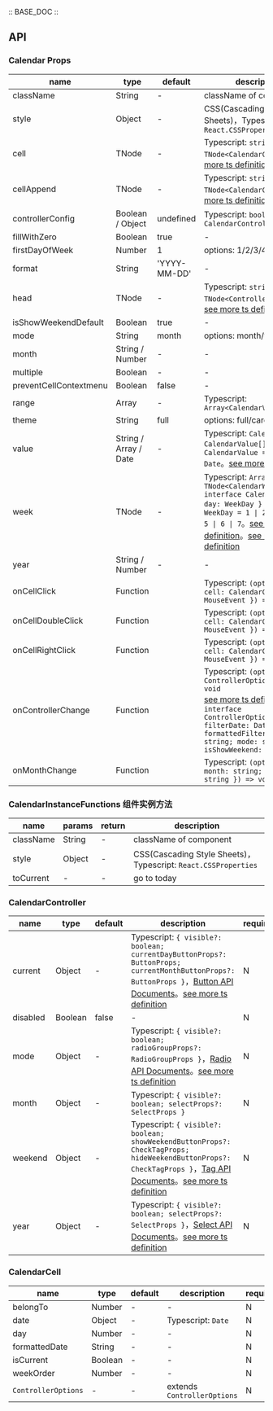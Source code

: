:: BASE_DOC ::

## API

### Calendar Props

name | type | default | description | required
-- | -- | -- | -- | --
className | String | - | className of component | N
style | Object | - | CSS(Cascading Style Sheets)，Typescript: `React.CSSProperties` | N
cell | TNode | - | Typescript: `string \| TNode<CalendarCell>`。[see more ts definition](https://github.com/Tencent/tdesign-react/blob/develop/packages/components/common.ts) | N
cellAppend | TNode | - | Typescript: `string \| TNode<CalendarCell>`。[see more ts definition](https://github.com/Tencent/tdesign-react/blob/develop/packages/components/common.ts) | N
controllerConfig | Boolean / Object | undefined | Typescript: `boolean \| CalendarController` | N
fillWithZero | Boolean | true | \- | N
firstDayOfWeek | Number | 1 | options: 1/2/3/4/5/6/7 | N
format | String | 'YYYY-MM-DD' | \- | N
head | TNode | - | Typescript: `string \| TNode<ControllerOptions>`。[see more ts definition](https://github.com/Tencent/tdesign-react/blob/develop/packages/components/common.ts) | N
isShowWeekendDefault | Boolean | true | \- | N
mode | String | month | options: month/year | N
month | String / Number | - | \- | N
multiple | Boolean | - | \- | N
preventCellContextmenu | Boolean | false | \- | N
range | Array | - | Typescript: `Array<CalendarValue>` | N
theme | String | full | options: full/card | N
value | String / Array / Date | - | Typescript: `CalendarValue \| CalendarValue[]` `type CalendarValue = string \| Date`。[see more ts definition](https://github.com/Tencent/tdesign-react/blob/develop/packages/components/calendar/type.ts) | N
week | TNode | - | Typescript: `Array<string> \| TNode<CalendarWeek>` `interface CalendarWeek { day: WeekDay }` `type WeekDay = 1 \| 2 \| 3 \| 4 \| 5 \| 6 \| 7`。[see more ts definition](https://github.com/Tencent/tdesign-react/blob/develop/packages/components/common.ts)。[see more ts definition](https://github.com/Tencent/tdesign-react/blob/develop/packages/components/calendar/type.ts) | N
year | String / Number | - | \- | N
onCellClick | Function |  | Typescript: `(options: { cell: CalendarCell; e: MouseEvent }) => void`<br/> | N
onCellDoubleClick | Function |  | Typescript: `(options: { cell: CalendarCell; e: MouseEvent }) => void`<br/> | N
onCellRightClick | Function |  | Typescript: `(options: { cell: CalendarCell; e: MouseEvent }) => void`<br/> | N
onControllerChange | Function |  | Typescript: `(options: ControllerOptions) => void`<br/>[see more ts definition](https://github.com/Tencent/tdesign-react/blob/develop/packages/components/calendar/type.ts)。<br/>`interface ControllerOptions { filterDate: Date; formattedFilterDate: string; mode: string; isShowWeekend: boolean }`<br/> | N
onMonthChange | Function |  | Typescript: `(options: { month: string; year: string }) => void`<br/> | N

### CalendarInstanceFunctions 组件实例方法

name | params | return | description
-- | -- | -- | --
className | String | - | className of component | N
style | Object | - | CSS(Cascading Style Sheets)，Typescript: `React.CSSProperties` | N
toCurrent | \- | \- | go to today

### CalendarController

name | type | default | description | required
-- | -- | -- | -- | --
current | Object | - | Typescript: `{ visible?: boolean; currentDayButtonProps?: ButtonProps; currentMonthButtonProps?: ButtonProps }`，[Button API Documents](./button?tab=api)。[see more ts definition](https://github.com/Tencent/tdesign-react/blob/develop/packages/components/calendar/type.ts) | N
disabled | Boolean | false | \- | N
mode | Object | - | Typescript: `{ visible?: boolean; radioGroupProps?: RadioGroupProps }`，[Radio API Documents](./radio?tab=api)。[see more ts definition](https://github.com/Tencent/tdesign-react/blob/develop/packages/components/calendar/type.ts) | N
month | Object | - | Typescript: `{ visible?: boolean; selectProps?: SelectProps }` | N
weekend | Object | - | Typescript: `{ visible?: boolean; showWeekendButtonProps?: CheckTagProps; hideWeekendButtonProps?: CheckTagProps }`，[Tag API Documents](./tag?tab=api)。[see more ts definition](https://github.com/Tencent/tdesign-react/blob/develop/packages/components/calendar/type.ts) | N
year | Object | - | Typescript: `{ visible?: boolean; selectProps?: SelectProps }`，[Select API Documents](./select?tab=api)。[see more ts definition](https://github.com/Tencent/tdesign-react/blob/develop/packages/components/calendar/type.ts) | N

### CalendarCell

name | type | default | description | required
-- | -- | -- | -- | --
belongTo | Number | - | \- | N
date | Object | - | Typescript: `Date` | N
day | Number | - | \- | N
formattedDate | String | - | \- | N
isCurrent | Boolean | - | \- | N
weekOrder | Number | - | \- | N
`ControllerOptions` | \- | - | extends `ControllerOptions` | N
